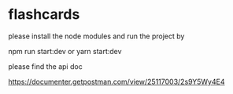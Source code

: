 # flashcards

please install the node modules and run the project by 

npm run start:dev or yarn start:dev

please find the api doc 

https://documenter.getpostman.com/view/25117003/2s9Y5Wy4E4
